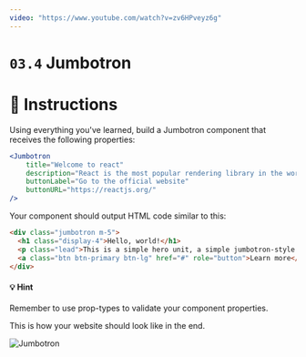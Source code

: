 ```yaml
---
video: "https://www.youtube.com/watch?v=zv6HPveyz6g"
---
```


# `03.4` Jumbotron

# :speech_balloon: Instructions

Using everything you've learned, build a Jumbotron component that receives the following properties:

```jsx
<Jumbotron
    title="Welcome to react"
    description="React is the most popular rendering library in the world"
    buttonLabel="Go to the official website"
    buttonURL="https://reactjs.org/"
/>
```

Your component should output HTML code similar to this:

```html
<div class="jumbotron m-5">
  <h1 class="display-4">Hello, world!</h1>
  <p class="lead">This is a simple hero unit, a simple jumbotron-style component for calling extra attention to featured content or information.</p>
  <a class="btn btn-primary btn-lg" href="#" role="button">Learn more</a>
</div>
```

#### :bulb: Hint
Remember to use prop-types to validate your component properties.

This is how your website should look like in the end.

![Jumbotron](https://ucarecdn.com/d376101b-6af1-45cb-97fc-ee246ee312d3/)
